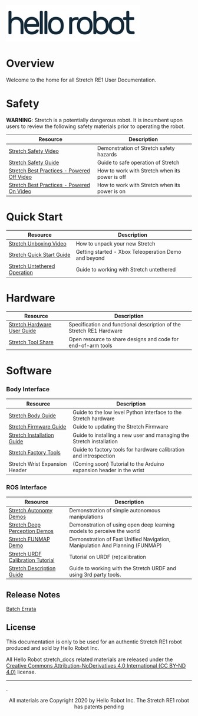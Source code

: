 ![](images/hello_robot_large_rs.png)

# Overview
Welcome to the home for all Stretch RE1 User Documentation. 

# Safety

**WARNING**: Stretch is a potentially dangerous robot. It is incumbent upon users to review the following safety materials prior to operating the robot.

| Resource                                                     | Description                                    |
| ------------------------------------------------------------ | ---------------------------------------------- |
| [Stretch Safety Video](https://vimeo.com/425936667)          | Demonstration of Stretch safety hazards        |
| [Stretch Safety Guide](robot_safety_guide.md)                | Guide to safe operation of Stretch             |
| [Stretch Best Practices - Powered Off Video](https://vimeo.com/424386241) | How to work with Stretch when its power is off |
| [Stretch Best Practices - Powered On Video](https://vimeo.com/426339574) | How to work with Stretch when its power is on  |

# Quick Start

| Resource                                                | Description                                           |
| ------------------------------------------------------- | ----------------------------------------------------- |
| [Stretch Unboxing Video](https://vimeo.com/424213333)   | How to unpack your new Stretch                        |
| [Stretch Quick Start Guide](quick_start_guide.md)       | Getting started  - Xbox Teleoperation Demo and beyond |
| [Stretch Untethered Operation](untethered_operation.md) | Guide to working with Stretch untethered              |

# Hardware

| Resource                                                     | Description                                                  |
| ------------------------------------------------------------ | ------------------------------------------------------------ |
| [Stretch Hardware User Guide](hardware_user_guide.md)        | Specification and functional description of the Stretch RE1 Hardware |
| [Stretch Tool Share](https://github.com/hello-robot/stretch_tool_share) | Open resource to share designs and code for end-of-arm tools |

# Software

### Body Interface

| Resource                                                     | Description                                                  |
| ------------------------------------------------------------ | ------------------------------------------------------------ |
| [Stretch Body Guide](stretch_body_guide.md)                  | Guide to the low level Python interface to the Stretch hardware |
| [Stretch Firmware Guide](https://github.com/hello-robot/stretch_firmware/blob/master/README.md) | Guide to updating the Stretch Firmware                       |
| [Stretch Installation Guide](https://github.com/hello-robot/stretch_install/blob/master/README.md) | Guide to installing a new user and managing the Stretch installation |
| [Stretch Factory Tools](https://github.com/hello-robot/stretch_factory/blob/master/README.md) | Guide to factory tools for hardware calibration and introspection |
| Stretch Wrist Expansion Header                               | (Coming soon) Tutorial to the Arduino expansion header in the wrist |

### ROS Interface

| Resource                                                     | Description                                                  |
| ------------------------------------------------------------ | ------------------------------------------------------------ |
| [Stretch Autonomy Demos](https://github.com/hello-robot/stretch_ros/tree/master/stretch_demos) | Demonstration of simple autonomous manipulations             |
| [Stretch Deep Perception Demos](https://github.com/hello-robot/stretch_ros/blob/master/stretch_deep_perception/README.md) | Demonstration of using open deep learning models to perceive the world |
| [Stretch FUNMAP Demo](https://github.com/hello-robot/stretch_ros/blob/master/stretch_funmap/README.md) | Demonstration of Fast Unified Navigation, Manipulation And Planning (FUNMAP) |
| [Stretch URDF Calibration Tutorial](https://github.com/hello-robot/stretch_ros/blob/master/stretch_calibration/README.md) | Tutorial on URDF (re)calibration                             |
| [Stretch Description Guide](https://github.com/hello-robot/stretch_ros/blob/master/stretch_description/README.md) | Guide to working with the Stretch URDF and using 3rd party tools. |

## Release Notes

[Batch Errata](batch_errata.md)

## License

This documentation is only to be used for an authentic Stretch RE1 robot produced and sold by Hello Robot Inc. 

All Hello Robot stretch_docs related materials are released under the [Creative Commons Attribution-NoDerivatives 4.0 International (CC BY-ND 4.0)](https://creativecommons.org/licenses/by-nd/4.0) license.



------
.<div align="center"> All materials are Copyright 2020 by Hello Robot Inc. The Stretch RE1 robot has patents pending</div>
